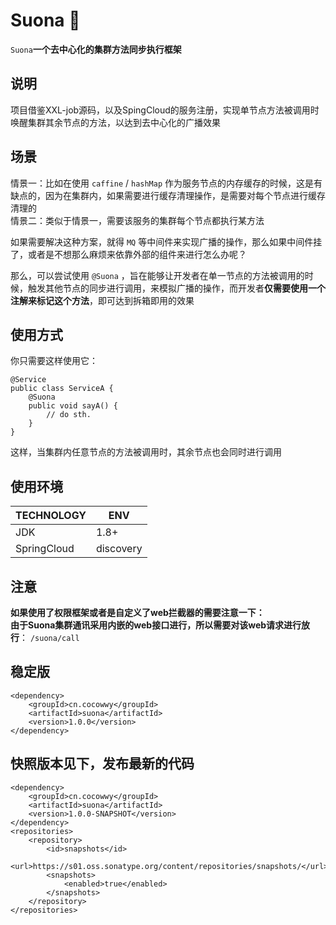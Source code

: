# Suona 🎺
```Suona```**一个去中心化的集群方法同步执行框架**

## 说明
项目借鉴XXL-job源码，以及SpingCloud的服务注册，实现单节点方法被调用时唤醒集群其余节点的方法，以达到去中心化的广播效果

## 场景
情景一：比如在使用 ```caffine``` / ```hashMap``` 作为服务节点的内存缓存的时候，这是有缺点的，因为在集群内，如果需要进行缓存清理操作，是需要对每个节点进行缓存清理的    
情景二：类似于情景一，需要该服务的集群每个节点都执行某方法  

如果需要解决这种方案，就得 ```MQ``` 等中间件来实现广播的操作，那么如果中间件挂了，或者是不想那么麻烦来依靠外部的组件来进行怎么办呢？  

那么，可以尝试使用 ```@Suona``` ，旨在能够让开发者在单一节点的方法被调用的时候，触发其他节点的同步进行调用，来模拟广播的操作，而开发者**仅需要使用一个注解来标记这个方法**，即可达到拆箱即用的效果

## 使用方式
你只需要这样使用它：
```
@Service
public class ServiceA {
    @Suona
    public void sayA() {
        // do sth.
    }
}
```
这样，当集群内任意节点的方法被调用时，其余节点也会同时进行调用

## 使用环境
|  TECHNOLOGY   | ENV  |  
|  ----  | ----  |
|  JDK  | 1.8+  |  
|  SpringCloud  | discovery |


## 注意
**如果使用了权限框架或者是自定义了web拦截器的需要注意一下：**  
**由于Suona集群通讯采用内嵌的web接口进行，所以需要对该web请求进行放行**： ```/suona/call```

## 稳定版
```
<dependency>
    <groupId>cn.cocowwy</groupId>
    <artifactId>suona</artifactId>
    <version>1.0.0</version>
</dependency>
```


## 快照版本见下，发布最新的代码
```
<dependency>
    <groupId>cn.cocowwy</groupId>
    <artifactId>suona</artifactId>
    <version>1.0.0-SNAPSHOT</version>
</dependency>
<repositories>
    <repository>
        <id>snapshots</id>
        <url>https://s01.oss.sonatype.org/content/repositories/snapshots/</url>
        <snapshots>
            <enabled>true</enabled>
        </snapshots>
    </repository>
</repositories>
```
